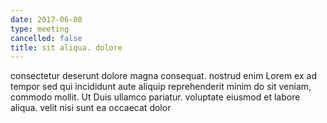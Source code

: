 ```yaml
---
date: 2017-06-08
type: meeting
cancelled: false
title: sit aliqua. dolore
---
```

consectetur deserunt dolore magna consequat. nostrud enim Lorem ex ad tempor sed qui incididunt aute aliquip reprehenderit minim do sit veniam, commodo mollit. Ut Duis ullamco pariatur. voluptate eiusmod et labore aliqua. velit nisi sunt ea occaecat dolor